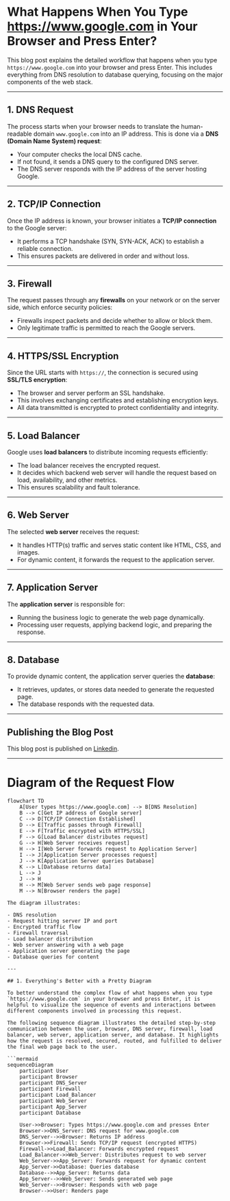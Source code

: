 # What Happens When You Type https://www.google.com in Your Browser and Press Enter?

This blog post explains the detailed workflow that happens when you type `https://www.google.com` into your browser and press Enter. This includes everything from DNS resolution to database querying, focusing on the major components of the web stack.

---

## 1. DNS Request

The process starts when your browser needs to translate the human-readable domain `www.google.com` into an IP address. This is done via a **DNS (Domain Name System) request**:

- Your computer checks the local DNS cache.
- If not found, it sends a DNS query to the configured DNS server.
- The DNS server responds with the IP address of the server hosting Google.

---

## 2. TCP/IP Connection

Once the IP address is known, your browser initiates a **TCP/IP connection** to the Google server:

- It performs a TCP handshake (SYN, SYN-ACK, ACK) to establish a reliable connection.
- This ensures packets are delivered in order and without loss.

---

## 3. Firewall

The request passes through any **firewalls** on your network or on the server side, which enforce security policies:

- Firewalls inspect packets and decide whether to allow or block them.
- Only legitimate traffic is permitted to reach the Google servers.

---

## 4. HTTPS/SSL Encryption

Since the URL starts with `https://`, the connection is secured using **SSL/TLS encryption**:

- The browser and server perform an SSL handshake.
- This involves exchanging certificates and establishing encryption keys.
- All data transmitted is encrypted to protect confidentiality and integrity.

---

## 5. Load Balancer

Google uses **load balancers** to distribute incoming requests efficiently:

- The load balancer receives the encrypted request.
- It decides which backend web server will handle the request based on load, availability, and other metrics.
- This ensures scalability and fault tolerance.

---

## 6. Web Server

The selected **web server** receives the request:

- It handles HTTP(s) traffic and serves static content like HTML, CSS, and images.
- For dynamic content, it forwards the request to the application server.

---

## 7. Application Server

The **application server** is responsible for:

- Running the business logic to generate the web page dynamically.
- Processing user requests, applying backend logic, and preparing the response.

---

## 8. Database

To provide dynamic content, the application server queries the **database**:

- It retrieves, updates, or stores data needed to generate the requested page.
- The database responds with the requested data.

---

## Publishing the Blog Post

This blog post is published on [Linkedin](https://www.linkedin.com/feed/update/urn:li:activity:7329048264962473985/).

---

# Diagram of the Request Flow

```mermaid
flowchart TD
    A[User types https://www.google.com] --> B[DNS Resolution]
    B --> C[Get IP address of Google server]
    C --> D[TCP/IP Connection Established]
    D --> E[Traffic passes through Firewall]
    E --> F[Traffic encrypted with HTTPS/SSL]
    F --> G[Load Balancer distributes request]
    G --> H[Web Server receives request]
    H --> I[Web Server forwards request to Application Server]
    I --> J[Application Server processes request]
    J --> K[Application Server queries Database]
    K --> L[Database returns data]
    L --> J
    J --> H
    H --> M[Web Server sends web page response]
    M --> N[Browser renders the page]

The diagram illustrates:

- DNS resolution
- Request hitting server IP and port
- Encrypted traffic flow
- Firewall traversal
- Load balancer distribution
- Web server answering with a web page
- Application server generating the page
- Database queries for content

---

## 1. Everything's Better with a Pretty Diagram

To better understand the complex flow of what happens when you type `https://www.google.com` in your browser and press Enter, it is helpful to visualize the sequence of events and interactions between different components involved in processing this request.

The following sequence diagram illustrates the detailed step-by-step communication between the user, browser, DNS server, firewall, load balancer, web server, application server, and database. It highlights how the request is resolved, secured, routed, and fulfilled to deliver the final web page back to the user.

```mermaid
sequenceDiagram
    participant User
    participant Browser
    participant DNS_Server
    participant Firewall
    participant Load_Balancer
    participant Web_Server
    participant App_Server
    participant Database

    User->>Browser: Types https://www.google.com and presses Enter
    Browser->>DNS_Server: DNS request for www.google.com
    DNS_Server-->>Browser: Returns IP address
    Browser->>Firewall: Sends TCP/IP request (encrypted HTTPS)
    Firewall->>Load_Balancer: Forwards encrypted request
    Load_Balancer->>Web_Server: Distributes request to web server
    Web_Server->>App_Server: Forwards request for dynamic content
    App_Server->>Database: Queries database
    Database-->>App_Server: Returns data
    App_Server-->>Web_Server: Sends generated web page
    Web_Server-->>Browser: Responds with web page
    Browser-->>User: Renders page

